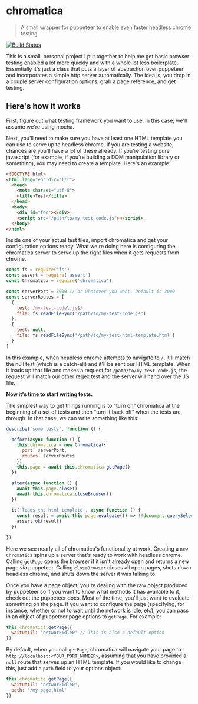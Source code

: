 # chromatica

> A small wrapper for puppeteer to enable even faster headless chrome testing

[![Build Status](https://travis-ci.org/jgnewman/chromatica.svg?branch=master)](https://travis-ci.org/jgnewman/chromatica)

This is a small, personal project I put together to help me get basic browser testing enabled a lot more quickly and with a whole lot less boilerplate. Essentially it's just a class that puts a layer of abstraction over puppeteer and incorporates a simple http server automatically. The idea is, you drop in a couple server configuration options, grab a page reference, and get testing.

## Here's how it works

First, figure out what testing framework you want to use. In this case, we'll assume we're using mocha.

Next, you'll need to make sure you have at least one HTML template you can use to serve up to headless chrome. If you are testing a website, chances are you'll have a lot of these already. If you're testing pure javascript (for example, if you're building a DOM manipulation library or something), you may need to create a template. Here's an example:

```html
<!DOCTYPE html>
<html lang="en" dir="ltr">
  <head>
    <meta charset="utf-8">
    <title>Test</title>
  </head>
  <body>
    <div id="foo"></div>
    <script src="/path/to/my-test-code.js"></script>
  </body>
</html>
```

Inside one of your actual test files, import chromatica and get your configuration options ready. What we're doing here is configuring the chromatica server to serve up the right files when it gets requests from chrome.

```javascript
const fs = require('fs')
const assert = require('assert')
const Chromatica = require('chromatica')

const serverPort = 3000 // or whatever you want. Default is 3000
const serverRoutes = [
  {
    test: /my-test-code\.js$/,
    file: fs.readFileSync('/path/to/my-test-code.js')
  },
  {
    test: null,
    file: fs.readFileSync('/path/to/my-test-html-template.html')
  }
]
```

In this example, when headless chrome attempts to navigate to `/`, it'll match the null test (which is a catch-all) and it'll be sent our HTML template. When it loads up that file and makes a request for `/path/to/my-test-code.js`, the request will match our other regex test and the server will hand over the JS file.

**Now it's time to start writing tests.**

The simplest way to get things running is to "turn on" chromatica at the beginning of a set of tests and then "turn it back off" when the tests are through. In that case, we can write something like this:

```javascript
describe('some tests', function () {

  before(async function () {
    this.chromatica = new Chromatica({
      port: serverPort,
      routes: serverRoutes
    })
    this.page = await this.chromatica.getPage()
  })

  after(async function () {
    await this.page.close()
    await this.chromatica.closeBrowser()
  })

  it('loads the html template', async function () {
    const result = await this.page.evaluate(() => !!document.querySelector('#foo'))
    assert.ok(result)
  })

})
```

Here we see nearly all of chromatica's functionality at work. Creating a `new Chromatica` spins up a server that's ready to work with headless chrome. Calling `getPage` opens the browser if it isn't already open and returns a new page via puppeteer. Calling `closeBrowser` closes all open pages, shuts down headless chrome, and shuts down the server it was talking to.

Once you have a page object, you're dealing with the raw object produced by puppeteer so if you want to know what methods it has available to it, check out the puppeteer docs. Most of the time, you'll just want to evaluate something on the page. If you want to configure the page (specifying, for instance, whether or not to wait until the network is idle, etc), you can pass in an object of puppeteer page options to `getPage`. For example:

```javascript
this.chromatica.getPage({
  waitUntil: 'networkidle0' // This is also a default option
})
```

By default, when you call `getPage`, chromatica will navigate your page to `http://localhost:<YOUR_PORT_NUMBER>`, assuming that you have provided a `null` route that serves up an HTML template. If you would like to change this, just add a `path` field to your options object:

```javascript
this.chromatica.getPage({
  waitUntil: 'networkidle0',
  path: '/my-page.html'
})
```
